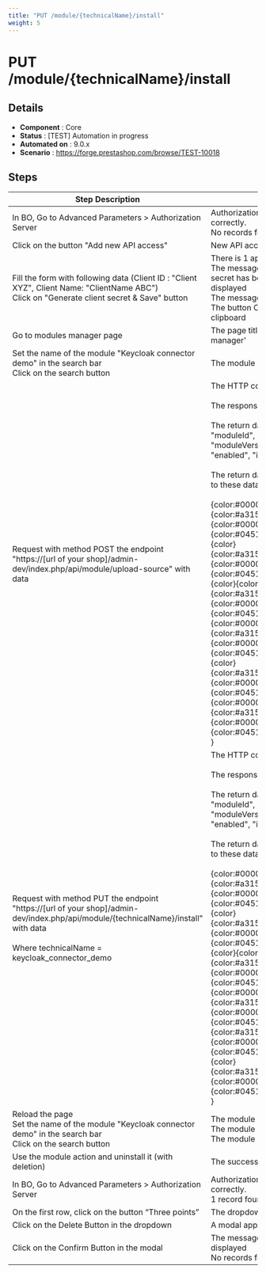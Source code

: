 ```yaml
---
title: "PUT /module/{technicalName}/install"
weight: 5
---
```


# PUT /module/{technicalName}/install
## Details
* **Component** : Core
* **Status** : [TEST] Automation in progress
* **Automated on** : 9.0.x
* **Scenario** : https://forge.prestashop.com/browse/TEST-10018

## Steps
| Step Description | Expected result |
| ----- | ----- |
| In BO, Go to Advanced Parameters > Authorization Server | Authorization Server Page is displayed correctly.<br>No records found in the table |
| Click on the button "Add new API access" | New API access Page is displayed correctly |
| Fill the form with following data (Client ID : "Client XYZ", Client Name: "ClientName ABC")<br>Click on "Generate client secret & Save" button | There is 1 application in the list<br>The message “The API access and Client secret has been generated sucessfully” is displayed<br>The message "Client secret: " is available<br>The button Copy put the client secret in the clipboard |
| Go to modules manager page | The page title should contains 'Module manager' |
| Set the name of the module "Keycloak connector demo" in the search bar<br>Click on the search button | The module is not displayed |
| Request with method POST the endpoint "https://[url of your shop]/admin-dev/index.php/api/module/upload-source" with data | The HTTP code is 201.<br><br>The response is in JSON.<br><br>The return data has multiples keys : "moduleId", "technicalName", "moduleVersion", "installedVersion", "enabled", "installed"<br><br>The return data keys are consistent relative to these data :<br><br>{color:#000000}{{color}<br>{color:#a31515} "moduleId"{color}{color:#000000}: {color}{color:#0451a5}null{color}{color:#000000},{color}<br>{color:#a31515} "technicalName"{color}{color:#000000}: {color}{color:#0451a5}"keycloak_connector_demo"{color}{color:#000000},{color}<br>{color:#a31515} "moduleVersion"{color}{color:#000000}: {color}{color:#0451a5}"1.1.0"{color}{color:#000000},{color}<br>{color:#a31515} "installedVersion"{color}{color:#000000}: {color}{color:#0451a5}null{color}{color:#000000},{color}<br>{color:#a31515} "enabled"{color}{color:#000000}: {color}{color:#0451a5}false{color}{color:#000000},{color}<br>{color:#a31515} "installed"{color}{color:#000000}: {color}{color:#0451a5}false{color}<br>} |
| Request with method PUT the endpoint "https://[url of your shop]/admin-dev/index.php/api/module/\{technicalName}/install" with data<br><br>Where technicalName = keycloak_connector_demo | The HTTP code is 200.<br><br>The response is in JSON.<br><br>The return data has multiples keys : "moduleId", "technicalName", "moduleVersion", "installedVersion", "enabled", "installed"<br><br>The return data keys are consistent relative to these data :<br><br>{color:#000000}{{color}<br>{color:#a31515} "moduleId"{color}{color:#000000}: {color}{color:#0451a5}null{color}{color:#000000},{color}<br>{color:#a31515} "technicalName"{color}{color:#000000}: {color}{color:#0451a5}"keycloak_connector_demo"{color}{color:#000000},{color}<br>{color:#a31515} "moduleVersion"{color}{color:#000000}: {color}{color:#0451a5}"1.1.0"{color}{color:#000000},{color}<br>{color:#a31515} "installedVersion"{color}{color:#000000}: {color}{color:#000000}{color:#0451a5}"1.1.0"{color},{color}<br>{color:#a31515} "enabled"{color}{color:#000000}: {color}{color:#0451a5}true{color}{color:#000000},{color}<br>{color:#a31515} "installed"{color}{color:#000000}: {color}{color:#0451a5}true{color}<br>} |
| Reload the page<br>Set the name of the module "Keycloak connector demo" in the search bar<br>Click on the search button | The module is displayed<br>The module is installed<br>The module is enabled |
| Use the module action and uninstall it (with deletion) | The successful message is displayed. |
| In BO, Go to Advanced Parameters > Authorization Server | Authorization Server Page is displayed correctly.<br>1 record found in the table |
| On the first row, click on the button “Three points” | The dropdown is displayed |
| Click on the Delete Button in the dropdown | A modal appeared |
| Click on the Confirm Button in the modal | The message “Successful deletion” is displayed<br>No records found in the table |

